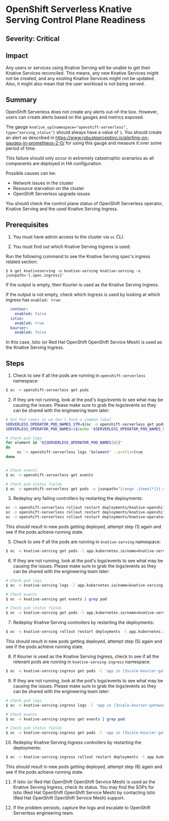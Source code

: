 # OpenShift Serverless Knative Serving Control Plane Readiness

## Severity: Critical

## Impact

Any users or services using Knative Serving will be unable to get their Knative Services reconciled.
This means, any new Knative Services might not be created, and any existing Knative Services might not be updated. Also, it might also mean that the user workload is not being served.

## Summary

OpenShift Serverless does not create any alerts out-of-the box. However, users can create alerts based on the gauges and metrics exposed.

The gauge `knative_up{namespace="openshift-serverless", type="serving_status"}` should always have a value of `1`.  You should create an alert as described in https://www.robustperception.io/alerting-on-gauges-in-prometheus-2-0/ for using this gauge and measure it over some period of time.

This failure should only occur in extremely catastrophic scenarios as all components are deployed in HA configuration.

Possible causes can be:
- Network issues in the cluster
- Resource starvation on the cluster
- OpenShift Serverless upgrade issues

You should check the control plane status of OpenShift Serverless operator, Knative Serving and the used Knative Serving Ingress.

## Prerequisites

1. You must have admin access to the cluster via `oc` CLI.

2. You must find out which Knative Serving Ingress is used.

Run the following command to see the Knative Serving spec's ingress related section:

```shell
$ k get knativeserving -n knative-serving knative-serving -o jsonpath='{.spec.ingress}'
```

If the output is empty, then Kourier is used as the Knative Serving Ingress. 

If the output is not empty, check which Ingress is used by looking at which ingress has `enabled: true`:

```yaml
  contour:
    enabled: false
  istio:
    enabled: true
  kourier:
    enabled: false
```

In this case, Istio (or Red Hat OpenShift OpenShift Service Mesh) is used as the Knative Serving Ingress.

## Steps

1. Check to see if all the pods are running in `openshift-serverless` namespace:

```bash
$ oc -n openshift-serverless get pods
```

2. If they are not running, look at the pod's logs/events to see what may be causing the issues. Please make sure to grab the logs/events so they can be shared with the engineering team later:

```bash
# Get Pod names as we don't have a common label
SERVERLESS_OPERATOR_POD_NAMES_STR=$(oc -n openshift-serverless get pods --template '{{range .items}}{{.metadata.name}}{{" "}}{{end}}')
SERVERLESS_OPERATOR_POD_NAMES=($(echo "$SERVERLESS_OPERATOR_POD_NAMES_STR" | tr ' ' '\n'))

# Check pod logs
for element in "${SERVERLESS_OPERATOR_POD_NAMES[@]}"
do
     oc -n openshift-serverless logs "$element" --prefix=true
done


# Check events 
$ oc -n openshift-serverless get events

# Check pod status fields
$ oc -n openshift-serverless get pods -o jsonpath="{range .items[*]}{.status}{\"\n\n\"}{end}" 
```

3. Redeploy any failing controllers by restarting the deployments:

```bash
oc -n openshift-serverless rollout restart deployments/knative-openshift
oc -n openshift-serverless rollout restart deployments/knative-openshift-ingress
oc -n openshift-serverless rollout restart deployments/knative-operator-webhook
```

This should result in new pods getting deployed, attempt step (1) again and see if the pods achieve running state.

5. Check to see if all the pods are running in `knative-serving` namespace:

```bash
$ oc -n knative-serving get pods -l app.kubernetes.io/name=knative-serving
``` 

6. If they are not running, look at the pod's logs/events to see what may be causing the issues. Please make sure to grab the logs/events so they can be shared with the engineering team later:

```bash
# Check pod logs 
$ oc -n knative-serving logs -l app.kubernetes.io/name=knative-serving --prefix=true

# Check events 
$ oc -n knative-serving get events | grep pod

# Check pod status fields
$ oc -n knative-serving get pods -l app.kubernetes.io/name=knative-serving -o jsonpath="{range .items[*]}{.status}{\"\n\n\"}{end}"
```

7. Redeploy Knative Serving controllers by restarting the deployments:

```bash
$ oc -n knative-serving rollout restart deployments -l app.kubernetes.io/name=knative-serving
```

This should result in new pods getting deployed, attempt step (5) again and see if the pods achieve running state.

8. If Kourier is used as the Knative Serving Ingress, check to see if all the relevant pods are running in `knative-serving-ingress` namespace:

```bash
$ oc -n knative-serving-ingress get pods -l 'app in (3scale-kourier-gateway, net-kourier-controller)'
```

9. If they are not running, look at the pod's logs/events to see what may be causing the issues. Please make sure to grab the logs/events so they can be shared with the engineering team later:

```bash
# Check pod logs 
$ oc -n knative-serving-ingress logs -l 'app in (3scale-kourier-gateway, net-kourier-controller)' --prefix=true

# Check events 
$ oc -n knative-serving-ingress get events | grep pod

# Check pod status fields
$ oc -n knative-serving-ingress get pods -l 'app in (3scale-kourier-gateway, net-kourier-controller)' -o jsonpath="{range .items[*]}{.status}{\"\n\n\"}{end}"
```

10. Redeploy Knative Serving Ingress controllers by restarting the deployments:

```bash
$ oc -n knative-serving-ingress rollout restart deployments -l app.kubernetes.io/component=net-kourier
```

This should result in new pods getting deployed, attempt step (8) again and see if the pods achieve running state.

11. If Istio (or Red Hat OpenShift OpenShift Service Mesh) is used as the Knative Serving Ingress, check its status. You may find the SOPs for Istio (Red Hat OpenShift OpenShift Service Mesh) by contacting Istio (Red Hat OpenShift OpenShift Service Mesh) support. 

12. If the problem persists, capture the logs and escalate to OpenShift Serverless engineering team.


